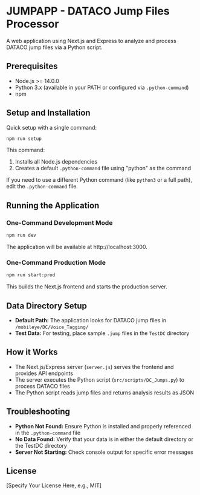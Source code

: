 # JUMPAPP - DATACO Jump Files Processor

A web application using Next.js and Express to analyze and process DATACO jump files via a Python script.

## Prerequisites

- Node.js >= 14.0.0
- Python 3.x (available in your PATH or configured via `.python-command`)
- npm

## Setup and Installation

Quick setup with a single command:

```bash
npm run setup
```

This command:
1. Installs all Node.js dependencies
2. Creates a default `.python-command` file using "python" as the command

If you need to use a different Python command (like `python3` or a full path), edit the `.python-command` file.

## Running the Application

### One-Command Development Mode

```bash
npm run dev
```

The application will be available at http://localhost:3000.

### One-Command Production Mode

```bash
npm run start:prod
```

This builds the Next.js frontend and starts the production server.

## Data Directory Setup

- **Default Path:** The application looks for DATACO jump files in `/mobileye/DC/Voice_Tagging/`
- **Test Data:** For testing, place sample `.jump` files in the `TestDC` directory

## How it Works

- The Next.js/Express server (`server.js`) serves the frontend and provides API endpoints
- The server executes the Python script (`src/scripts/DC_Jumps.py`) to process DATACO files
- The Python script reads jump files and returns analysis results as JSON

## Troubleshooting

- **Python Not Found:** Ensure Python is installed and properly referenced in the `.python-command` file
- **No Data Found:** Verify that your data is in either the default directory or the TestDC directory
- **Server Not Starting:** Check console output for specific error messages

## License

[Specify Your License Here, e.g., MIT] 